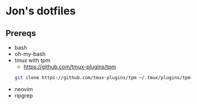 # Jon's dotfiles

## Prereqs

- bash
- oh-my-bash
- tmux with tpm
    - https://github.com/tmux-plugins/tpm
    ```sh
    git clone https://github.com/tmux-plugins/tpm ~/.tmux/plugins/tpm
    ```
- neovim
- ripgrep
